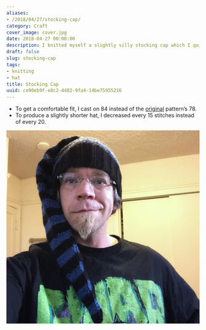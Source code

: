 ```yaml
---
aliases:
- /2018/04/27/stocking-cap/
category: Craft
cover_image: cover.jpg
date: 2018-04-27 00:00:00
description: I knitted myself a slightly silly stocking cap which I quite enjoy.
draft: false
slug: stocking-cap
tags:
- knitting
- hat
title: Stocking Cap
uuid: ce90eb9f-e8c2-4482-9fa4-14be75955216
---
```


- To get a comfortable fit, I cast on 84 instead of the
  [original](http://www.knittingonthenet.com/patterns/hatlongstockingcap.htm)
  pattern’s 78.
- To produce a slightly shorter hat, I decreased every 15 stitches
  instead of every 20.

![Me wearing the stocking cap](me.jpg)